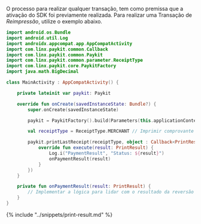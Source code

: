 O processo para realizar qualquer transação, tem como premissa que a ativação do SDK foi previamente realizada. 
Para realizar uma Transação de *Reimpressão*, utilize o exemplo abaixo.


```kotlin
import android.os.Bundle
import android.util.Log
import androidx.appcompat.app.AppCompatActivity
import com.linx.paykit.common.Callback
import com.linx.paykit.common.Paykit
import com.linx.paykit.common.parameter.ReceiptType
import com.linx.paykit.core.PaykitFactory
import java.math.BigDecimal

class MainActivity : AppCompatActivity() {

    private lateinit var paykit: Paykit

    override fun onCreate(savedInstanceState: Bundle?) {
        super.onCreate(savedInstanceState)

        paykit = PaykitFactory().build(Parameters(this.applicationContext, "Reimpressão", "PAYKIT_ID"))

        val receiptType = ReceiptType.MERCHANT // Imprimir comprovante Estabelecimento

        paykit.printLastReceipt(receiptType, object : Callback<PrintResult> {
            override fun execute(result: PrintResult) {
                Log.i("PaymentResult", "Status: ${result}")
                onPaymentResult(result)
            }
        })
    }

    private fun onPaymentResult(result: PrintResult) {
        // Implementar a lógica para lidar com o resultado da reversão
    }
}
```

{% include "../snippets/print-result.md" %}
